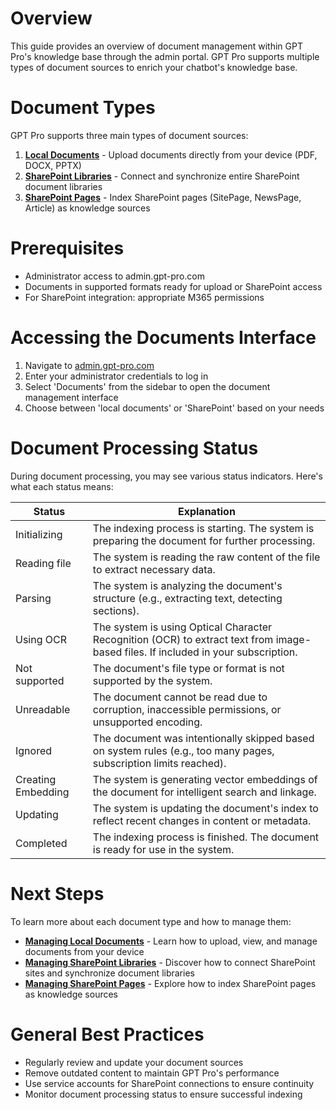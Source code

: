 # Overview
This guide provides an overview of document management within GPT Pro's knowledge base through the admin portal. GPT Pro supports multiple types of document sources to enrich your chatbot's knowledge base.

# Document Types

GPT Pro supports three main types of document sources:

1. **[Local Documents](./local-documents.md)** - Upload documents directly from your device (PDF, DOCX, PPTX)
2. **[SharePoint Libraries](./sharepoint-libraries.md)** - Connect and synchronize entire SharePoint document libraries
3. **[SharePoint Pages](./sharepoint-pages.md)** - Index SharePoint pages (SitePage, NewsPage, Article) as knowledge sources

# Prerequisites
- Administrator access to admin.gpt-pro.com
- Documents in supported formats ready for upload or SharePoint access
- For SharePoint integration: appropriate M365 permissions

# Accessing the Documents Interface
1. Navigate to [admin.gpt-pro.com](http://admin.gpt-pro.com)
2. Enter your administrator credentials to log in
3. Select 'Documents' from the sidebar to open the document management interface
4. Choose between 'local documents' or 'SharePoint' based on your needs

# Document Processing Status

During document processing, you may see various status indicators. Here's what each status means:

| **Status**            | **Explanation**                                                                                   |
|------------------------|---------------------------------------------------------------------------------------------------|
| Initializing          | The indexing process is starting. The system is preparing the document for further processing.    |
| Reading file          | The system is reading the raw content of the file to extract necessary data.                      |
| Parsing               | The system is analyzing the document's structure (e.g., extracting text, detecting sections).     |
| Using OCR             | The system is using Optical Character Recognition (OCR) to extract text from image-based files. If included in your subscription.  |
| Not supported         | The document's file type or format is not supported by the system.                                |
| Unreadable            | The document cannot be read due to corruption, inaccessible permissions, or unsupported encoding. |
| Ignored               | The document was intentionally skipped based on system rules (e.g., too many pages, subscription limits reached).         |
| Creating Embedding    | The system is generating vector embeddings of the document for intelligent search and linkage.    |
| Updating              | The system is updating the document's index to reflect recent changes in content or metadata.     |
| Completed             | The indexing process is finished. The document is ready for use in the system.                   |

# Next Steps

To learn more about each document type and how to manage them:

- **[Managing Local Documents](./local-documents.md)** - Learn how to upload, view, and manage documents from your device
- **[Managing SharePoint Libraries](./sharepoint-libraries.md)** - Discover how to connect SharePoint sites and synchronize document libraries
- **[Managing SharePoint Pages](./sharepoint-pages.md)** - Explore how to index SharePoint pages as knowledge sources

# General Best Practices

- Regularly review and update your document sources
- Remove outdated content to maintain GPT Pro's performance
- Use service accounts for SharePoint connections to ensure continuity
- Monitor document processing status to ensure successful indexing


<Intercom />
<Hubspot />
<Clarity />
<GoogleAnalytics />
